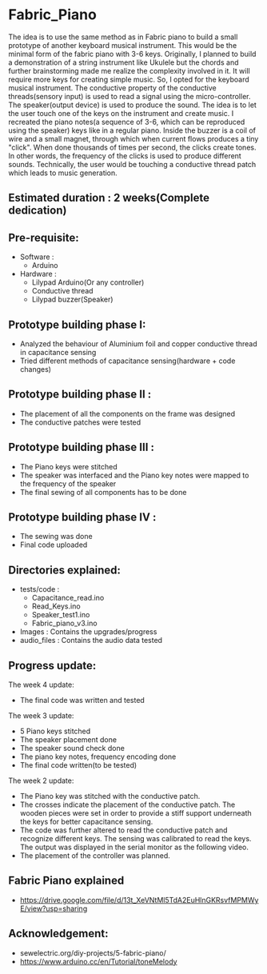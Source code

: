 # Fabric_Piano
The idea is to use the same method as in Fabric piano to build a small prototype of another keyboard musical instrument. This would be the minimal form of the fabric piano with 3-6 keys.  Originally, I planned to build a demonstration of a string instrument like Ukulele but the chords and further brainstorming made me realize the complexity involved in it. It will require more keys for creating simple music. So, I opted for the keyboard musical instrument. The conductive property of the conductive threads(sensory input) is used to read a signal using the micro-controller. The speaker(output device) is used to produce the sound. The idea is to let the user touch one of the keys on the instrument and create music. I recreated the piano notes(a sequence of 3-6, which can be reproduced using the speaker) keys like in a regular piano. Inside the buzzer is a coil of wire and a small magnet, through which when current flows produces a tiny "click". When done thousands of times per second, the clicks create tones. In other words, the frequency of the clicks is used to produce different sounds. Technically, the user would be touching a conductive thread patch which leads to music generation.

## Estimated duration : 2 weeks(Complete dedication)

## Pre-requisite:
- Software :
    - Arduino
- Hardware :
    - Lilypad Arduino(Or any controller) 
    - Conductive thread
    - Lilypad buzzer(Speaker)
 
## Prototype building phase I:
- Analyzed the behaviour of Aluminium foil and copper conductive thread in capacitance sensing
- Tried different methods of capacitance sensing(hardware + code changes)

## Prototype building phase II :
-  The placement of all the components on the frame was designed
-  The conductive patches were tested

## Prototype building phase III :
-  The Piano keys were stitched
-  The speaker was interfaced and the Piano key notes were mapped to the frequency of the speaker
-  The final sewing of all components has to be done

## Prototype building phase IV :
-  The sewing was done
-  Final code uploaded

## Directories explained:
-  tests/code : 
    - Capacitance_read.ino
    - Read_Keys.ino
    - Speaker_test1.ino
    - Fabric_piano_v3.ino
-  Images : Contains the upgrades/progress
-  audio_files : Contains the audio data tested

## Progress update:

The week 4 update:
- The final code was written and tested

The week 3 update:
- 5 Piano keys stitched
- The speaker placement done
- The speaker sound check done
- The piano key notes, frequency encoding done
- The final code written(to be tested)

The week 2 update:
- The Piano key was stitched with the conductive patch.
- The crosses indicate the placement of the conductive patch. The wooden pieces were set in order to provide a stiff support underneath the keys for better capacitance sensing. 
- The code was further altered to read the conductive patch and recognize different keys. The sensing was calibrated to read the keys. The output was displayed in the serial monitor as the following video.
- The placement of the controller was planned.

## Fabric Piano explained
-  https://drive.google.com/file/d/13t_XeVNtMl5TdA2EuHlnGKRsvfMPMWyE/view?usp=sharing

## Acknowledgement:
- sewelectric.org/diy-projects/5-fabric-piano/
- https://www.arduino.cc/en/Tutorial/toneMelody
